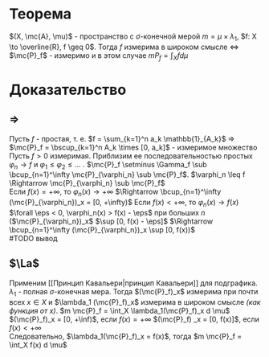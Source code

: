# Теорема
$(X, \mc{A}, \mu)$ - пространство с $\sigma$-конечной мерой $m = \mu \times \lambda_1$, $f: X \to \overline{R}, f \geq 0$. Тогда $f$ измерима в широком смысле $\iff$ $\mc{P}_f$ - измеримо
и в этом случае $m P_f = \int_{X} f d \mu$
# Доказательство
## $\Rightarrow$
Пусть $f$ - простая, т. е. $f = \sum_{k=1}^n a_k \mathbb{1}_{A_k}$ $\Rightarrow$ $\mc{P}_f = \bscup_{k=1}^n A_k \times [0, a_k]$ - измеримое множество
Пусть $f > 0$ измеримая. Приблизим ее последовательностью простых $\varphi_n \to f$ и $\varphi_1 \leq \varphi_2 \leq ...$ . $\mc{P}_f \setminus \Gamma_f \sub \bcup_{n=1}^\infty \mc{P}_{\varphi_n} \sub \mc{P}_f$. $\varphi_n \leq f \Rightarrow \mc{P}_{\varphi_n} \sub \mc{P}_f$  
	Если $f(x) = +\infty$, то $\varphi_n(x) \to +\infty$ $\Rightarrow \bcup_{n=1}^\infty (\mc{P}_{\varphi_n})_x = [0, +\infty)$ 
	Если $f(x) < +\infty$, то $\varphi_n(x) \to f(x)$ $\forall \eps < 0, \varphi_n(x) > f(x) - \eps$ при больших $n$
	($\mc{P}_{\varphi_n})_x$ $\sup [0, f(x) - \eps]$ $\Rightarrow \bcup_{n=1}^\infty (\mc{P}_{\varphi_n})_x \sup [0, f(x))$  
#TODO вывод
## $\La$    
Применим [[Принцип Кавальери|принцип Кавальери]] для подграфика. $\lambda_1$ - полная $\sigma$-конечная мера. Тогда $(\mc{P}_f)_x$ измерима при почти всех $x \in X$ и $\lambda_1 (\mc{P}_f)_x$ измерима в широком смысле *(как функция от x)*. $m \mc{P}_f = \int_X \lambda_1(\mc{P}_f)_x d \mu$
	$(\mc{P}_f)_x = [0, +\inf)$, если $f(x) = +\infty$
	$(\mc{P}_f) _x = [0, f(x)]$, если $f(x) < +\infty$  
	Следовательно, $\lambda_1(\mc{P}_f)_x = f(x)$, тогда $m \mc{P}_f = \int_X f(x) d \mu$ 
